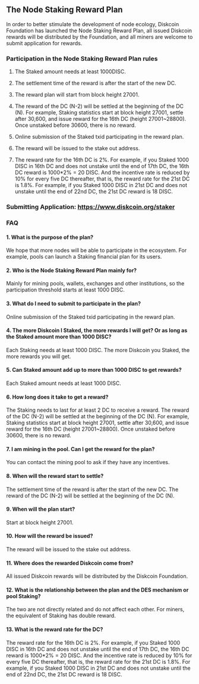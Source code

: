 ## **The Node Staking Reward Plan**

In order to better stimulate the development of node ecology, Diskcoin Foundation has launched the Node Staking Reward Plan, all issued Diskcoin rewards will be distributed by the Foundation, and all miners are welcome to submit application for rewards.

### **Participation in the Node Staking Reward Plan rules**

1. The Staked amount needs at least 1000DISC.

2. The settlement time of the reward is after the start of the new DC.

3. The reward plan will start from block height 27001.

4. The reward of the DC (N-2) will be settled at the beginning of the DC (N). For example, Staking statistics start at block height 27001, settle after 30,600, and issue reward for the 16th DC (height 27001~28800). Once unstaked before 30600, there is no reward.

5. Online submission of the Staked txid participating in the reward plan.

6. The reward will be issued to the stake out address.

7. The reward rate for the 16th DC is 2%. For example, if you Staked 1000 DISC in 16th DC and does not unstake until the end of 17th DC, the 16th DC reward is 1000*2% = 20 DISC. And the incentive rate is reduced by 10% for every five DC thereafter, that is, the reward rate for the 21st DC is 1.8%. For example, if you Staked 1000 DISC in 21st DC and does not unstake until the end of 22nd DC, the 21st DC reward is 18 DISC.

### **Submitting Application:** <https://www.diskcoin.org/staker>

### **FAQ**

#### 1. What is the purpose of the plan?

We hope that more nodes will be able to participate in the ecosystem. For example, pools can launch a Staking financial plan for its users.

#### 2. Who is the Node Staking Reward Plan mainly for?

Mainly for mining pools, wallets, exchanges and other institutions, so the participation threshold starts at least 1000 DISC.

#### 3. What do I need to submit to participate in the plan?

Online submission of the Staked txid participating in the reward plan.

#### 4. The more Diskcoin I Staked, the more rewards I will get? Or as long as the Staked amount more than 1000 DISC?

Each Staking needs at least 1000 DISC. The more Diskcoin you Staked, the more rewards you will get.

#### 5. Can Staked amount add up to more than 1000 DISC to get rewards?

Each Staked amount needs at least 1000 DISC.

#### 6. How long does it take to get a reward?

The Staking needs to last for at least 2 DC to receive a reward. The reward of the DC (N-2) will be settled at the beginning of the DC (N). For example, Staking statistics start at block height 27001, settle after 30,600, and issue reward for the 16th DC (height 27001~28800). Once unstaked before 30600, there is no reward.

#### 7. I am mining in the pool. Can I get the reward for the plan?

You can contact the mining pool to ask if they have any incentives.

#### 8. When will the reward start to settle?

The settlement time of the reward is after the start of the new DC. The reward of the DC (N-2) will be settled at the beginning of the DC (N).

#### 9. When will the plan start?

Start at block height 27001.

#### 10. How will the reward be issued?

The reward will be issued to the stake out address.

#### 11. Where does the rewarded Diskcoin come from?

All issued Diskcoin rewards will be distributed by the Diskcoin Foundation.

#### 12. What is the relationship between the plan and the DES mechanism or pool Staking?

The two are not directly related and do not affect each other. For miners, the equivalent of Staking has double reward.

#### 13. What is the reward rate for the DC?

The reward rate for the 16th DC is 2%. For example, if you Staked 1000 DISC in 16th DC and does not unstake until the end of 17th DC, the 16th DC reward is 1000*2% = 20 DISC.
And the incentive rate is reduced by 10% for every five DC thereafter, that is, the reward rate for the 21st DC is 1.8%. For example, if you Staked 1000 DISC in 21st DC and does not unstake until the end of 22nd DC, the 21st DC reward is 18 DISC.

